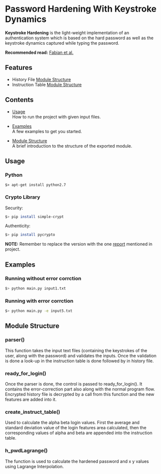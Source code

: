 Password Hardening With Keystroke Dynamics
==========================================

**Keystroke Hardening** is the light-weight implementation of an authentication system which is based on the hard password as well as the keystroke dynamics captured while typing the password.


**Recommended read:** [Fabian et al.](http://cs.unc.edu/~fabian/papers/acm.ccs6.pdf)

Features
--------
* History File [Module Structure](#correctness)
* Instruction Table [Module Structure](#performance)

Contents
--------

* [Usage](#usage)<br />
  How to run the project with given input files.

* [Examples](#examples)<br />
  A few examples to get you started.

* [Module Structure](#module-structure)<br />
  A brief introduction to the structure of the exported module.


Usage
---------------

### Python

```
$> apt-get install python2.7
```

### Crypto Library

Security:

```sh
$> pip install simple-crypt
```
Authenticity:

```sh
$> pip install pycrypto
```


**NOTE:** Remember to replace the version with the one [report](https://github.com/raviprakashgiri/KeystrokeHardening/blob/master/SecAuth_report.pdf) mentioned in project.

Examples
--------

### Running without error corrction

```sh
$> python main.py input1.txt
```
### Running with error corrction


```sh
$> python main.py -e input5.txt
```

Module Structure
-----------------
### parser()

This function takes the input text files (containing the keystrokes of the user, along with the password) and validates the inputs. Once the validation is done a look-up in the instruction table is done followed by in history file.

### ready_for_login()

Once the parser is done, the control is passed to ready_for_login(). It contains the error-correction part also along with the normal program flow. Encrypted history file is decrypted by a call from this function and the new features are added into it.

### create_instruct_table()

Used to calculate the alpha beta login values. First the average and standard deviation value of the login features area calculated, then the corresponding values of alpha and beta are appended into the instruction table.

### h_pwdLagrange()

The function is used to calculate the hardened password and x y values using Lagrange Interpolation.

